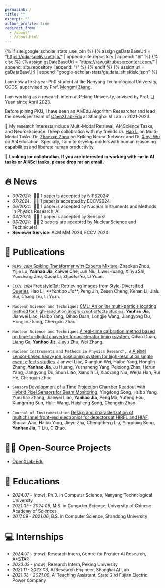 ```yaml
---
permalink: /
title: ""
excerpt: ""
author_profile: true
redirect_from: 
  - /about/
  - /about.html
---
```


{% if site.google_scholar_stats_use_cdn %}
{% assign gsDataBaseUrl = "https://cdn.jsdelivr.net/gh/" | append: site.repository | append: "@" %}
{% else %}
{% assign gsDataBaseUrl = "https://raw.githubusercontent.com/" | append: site.repository | append: "/" %}
{% endif %}
{% assign url = gsDataBaseUrl | append: "google-scholar-stats/gs_data_shieldsio.json" %}

<span class='anchor' id='about-me'></span>

I am now a first-year PhD student at the Nanyang Technological University, CCDS, supervised by Prof. [Mengmi Zhang](https://scholar.google.com/citations?user=G2sVOhcAAAAJ&hl=en).

I am working as a research intern at Peking University, advised by Prof. [Li Yuan](https://www.ece.pku.edu.cn/info/1046/2678.htm) since April 2023.

Before joining PKU, I have been an AI4Edu Algorithm Researcher and lead the developer team of [OpenXLab-Edu](https://xedu.readthedocs.io/zh/master/about/team.html) at Shanghai AI Lab in 2021-2023.

🤔 My research interests include Multi-Modal Retrieval, AI4Science Tasks, and NeuronScience. I keep collobration with my friends Dr. [Hao Li](https://scholar.google.com/citations?user=y4va91AAAAAJ&hl=en) on Multi-Modal Tasks, Dr. [Zhaokun Zhou](https://scholar.google.com/citations?user=4nz-h1QAAAAJ&hl=en&oi=ao) on Spiking Neural Network and Dr. [Xinyi Wu](https://riesummer.github.io/) on AI4Education. Specially, I aim to develop models with human reasoning capabilities and liberate human productivity.


🤝 **Looking for collobration. If you are interested in working with me in AI tasks or AI4Sci tasks, please drop me an email.**

# 🔥 News
- *09/2024*: &nbsp;🎉🎉 1 paper is accepted by NIPS2024!
- *07/2024*: &nbsp;🎉🎉 1 paper is accepted by ECCV2024!
- *06/2024*: &nbsp;🎉🎉 1 paper is accepted by Nuclear Instruments and Methods in Physics Research, A!
- *04/2024*: &nbsp;🎉🎉 1 paper is accepted by Sensors!
- *03/2024*: &nbsp;🎉🎉 2 papers are accepted by Nuclear Science and Techniques!
- **Reviewer Service**: ACM MM 2024, ECCV 2024 

# 📝 Publications <a href='https://scholar.google.com/citations?user=jQx7NpQAAAAJ&hl=en'>

- ``NIPS 2024`` [Spiking Transformer with Experts Mixture](), Zhaokun Zhou, Yijie Lu, **Yanhao Jia**, Kaiwei Che, Jun Niu, Liwei Huang, Xinyu Shi, Yuesheng Zhu, Guoqi Li, Zhaofei Yu, Li Yuan.

- ``ECCV 2024`` [FreestyleRet: Retrieving Images from Style-Diversified Queries](https://www.ecva.net/papers/eccv_2024/papers_ECCV/papers/03384.pdf), Hao Li<sup>*</sup>, **Yanhao Jia<sup>*</sup>**, Peng Jin, Zesen Cheng, Kehan Li, Jialu Sui, Chang Liu, Li Yuan.

- ``Nuclear Science and Techniques`` [OML: An online multi-particle locating method for high-resolution single event effects studies](https://link.springer.com/article/10.1007/s41365-024-01539-6), **Yanhao Jia**, Jianwei Liao, Haibo Yang, Qihao Duan, Longjie Wang, Jiangyong Du, Honglin Zhang, Chengxin Zhao.

- ``Nuclear Science and Techniques`` [A real-time calibration method based on time-to-digital converter for accelerator timing system](https://link.springer.com/article/10.1007/s41365-024-01510-5), Qihao Duan, Liang Ge, **Yanhao Jia**, Jieyu Zhu, Wei Zhang.

- ``Nuclear Instruments and Methods in Physics Research, A`` [A pixel sensor-based heavy ion positioning system for high-resolution single event effects studies](https://www.sciencedirect.com/science/article/abs/pii/S0168900224004649), Jianwei Liao, Xianglun Wei, Haibo Yang, Honglin Zhang, **Yanhao Jia**, Ju Huang, Yuansheng Yang, Peixiong Zhao, Herun Yang, Jiangyong Du, Shun Liao, Xianqin Li, Xiaoyang Niu, Weijia Han, Rui He, Chengxin Zhao

- ``Sensors`` [Development of a Time Projection Chamber Readout with Hybrid Pixel Sensors for Beam Monitoring](https://www.mdpi.com/1424-8220/24/8/2387), Yingdong Song, Haibo Yang, Yuezhao Zhang, Jianwei Liao, **Yanhao Jia**, Peng Ma, Yufeng Hou, Xiangming Sun, Hulin Wang, Haisheng Song, Chengxin Zhao.

- ``Journal of Instrumentation`` [Design and characterization of multichannel front-end electronics for detectors at HIRFL and HIAF](https://iopscience.iop.org/article/10.1088/1748-0221/18/11/C11006/meta), Shucai Wan, Haibo Yang, Jieyu Zhu, Chengcheng Liu, Yingdong Song, **Yanhao Jia**, T Liu, C Zhao.


# 👨‍💻 Open-Source Projects
- [OpenXLab-Edu](https://xedu.readthedocs.io/)

# 📖 Educations
- *2024.07 - (now)*, Ph.D. in Computer Science, Nanyang Technological University
- *2021.09 - 2024.06*, M.S. in Computer Science, University of Chinese Academy of Sciences
- *2017.09 - 2021.06*, B.S. in Computer Science, Shandong University

# 💻 Internships
- *2024.07 - (now)*, Research Intern, Centre for Frontier AI Research, A*STAR
- *2023.05 - (now)*, Research Intern, Peking University
- *2021.11 - 2023.03*, AI Research Engineer, Shanghai AI Lab
- *2021.08 - 2021.09*, AI Teaching Assistant, State Gird Fujian Electric Power Company